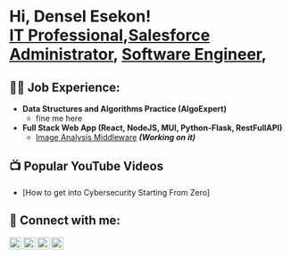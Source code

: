 <h1>Hi, Densel Esekon! <br/><a href="https://www.linkedin.com/in/denselesekon/">IT Professional</a>,<a href="https://www.linkedin.com/in/denselesekon/">Salesforce Administrator</a>, <a href="https://github.com/esekon">Software Engineer</a>, 

<h2>👨‍💻 Job Experience:</h2>

- <b>Data Structures and Algorithms Practice (AlgoExpert)</b>
  - fine me here
- <b>Full Stack Web App (React, NodeJS, MUI, Python-Flask, RestFullAPI)</b>
  - [Image Analysis Middleware](https://github.com/esekon/Student-portal) <b><i>(Working on it)</b></i>

<h2>📺 Popular YouTube Videos</h2>

- [How to get into Cybersecurity Starting From Zero]
  
<h2> 🤳 Connect with me:</h2>

[<img align="left" alt="DenselEsekon | YouTube" width="22px" src="https://cdn.jsdelivr.net/npm/simple-icons@v3/icons/youtube.svg" />][youtube]
[<img align="left" alt="DenselEsekon | Twitter" width="22px" src="https://cdn.jsdelivr.net/npm/simple-icons@v3/icons/twitter.svg" />][twitter]
[<img align="left" alt="DenselEsekon | LinkedIn" width="22px" src="https://cdn.jsdelivr.net/npm/simple-icons@v3/icons/linkedin.svg" />][linkedin]
[<img align="left" alt="DenselEsekon | Instagram" width="22px" src="https://cdn.jsdelivr.net/npm/simple-icons@v3/icons/instagram.svg" />][instagram]

[twitter]: https://twitter.com/Densel_E
[youtube]: https://www.youtube.com/c/PandaCreator
[instagram]: https://www.instagram.com/densele/
[linkedin]: https://linkedin.com/in/denselesekon

<!--
**esekon/esekon** is a ✨ _special_ ✨ repository because its `README.md` (this file) appears on your GitHub profile.

Here are some ideas to get you started:

- 🔭 I’m currently working on ...
- 🌱 I’m currently learning ...
- 👯 I’m looking to collaborate on ...
- 🤔 I’m looking for help with ...
- 💬 Ask me about ...
- 📫 How to reach me: ...
- 😄 Pronouns: ...
- ⚡ Fun fact: ...
-->
